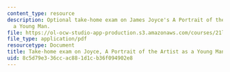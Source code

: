 ```yaml
---
content_type: resource
description: Optional take-home exam on James Joyce's A Portrait of the Artist as
  a Young Man.
file: https://ol-ocw-studio-app-production.s3.amazonaws.com/courses/21l-471-major-english-novels-spring-2004/8c5d79e336ccac881d1cb36f094902e8_t_h_exam5joyce.pdf
file_type: application/pdf
resourcetype: Document
title: Take-home exam on Joyce, A Portrait of the Artist as a Young Man
uid: 8c5d79e3-36cc-ac88-1d1c-b36f094902e8
---
```

